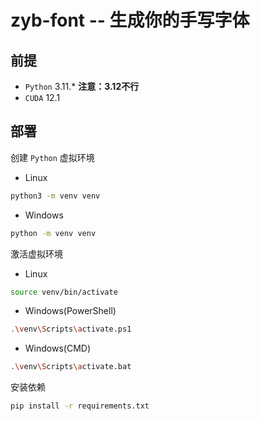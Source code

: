 # zyb-font -- 生成你的手写字体

## 前提

- `Python` 3.11.*
**注意：3.12不行**
- `CUDA` 12.1

## 部署

创建 `Python` 虚拟环境

- Linux

```bash
python3 -m venv venv
```

- Windows

```bash
python -m venv venv
```

激活虚拟环境

- Linux

```bash
source venv/bin/activate
```

- Windows(PowerShell)

```bash
.\venv\Scripts\activate.ps1
```

- Windows(CMD)

```bash
.\venv\Scripts\activate.bat
```

安装依赖

```bash
pip install -r requirements.txt
```
